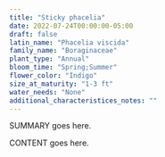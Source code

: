 ```yaml
---
title: "Sticky phacelia"
date: 2022-07-24T00:00:00-05:00
draft: false
latin_name: "Phacelia viscida"
family_name: "Boraginaceae"
plant_type: "Annual"
bloom_time: "Spring;Summer"
flower_color: "Indigo"
size_at_maturity: "1-3 ft"
water_needs: "None"
additional_characteristices_notes: ""
---
```


SUMMARY goes here.

<!--more-->

CONTENT goes here.